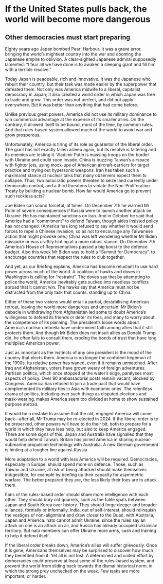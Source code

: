 # If the United States pulls back, the world will become more dangerous

## Other democracies must start preparing

Eighty years ago Japan bombed Pearl Harbour. It was a grave error, bringing the world’s mightiest country into the war and dooming the Japanese empire to oblivion. A clear-sighted Japanese admiral supposedly lamented: “I fear all we have done is to awaken a sleeping giant and fill him with a terrible resolve.”

Today Japan is peaceable, rich and innovative. It was the Japanese who rebuilt their country, but their task was made easier by the superpower that defeated them. Not only was America midwife to a liberal, capitalist democracy in Japan; it also created a world order in which Japan was free to trade and grow. This order was not perfect, and did not apply everywhere. But it was better than anything that had come before.

Unlike previous great powers, America did not use its military dominance to win commercial advantage at the expense of its smaller allies. On the contrary, it allowed itself to be bound, most of the time, by common rules. And that rules-based system allowed much of the world to avoid war and grow prosperous.

Unfortunately, America is tiring of its role as guarantor of the liberal order. The giant has not exactly fallen asleep again, but its resolve is faltering and its enemies are testing it. Vladimir Putin is massing troops on the border with Ukraine and could soon invade. China is buzzing Taiwan’s airspace with fighter jets, using mock-ups of American aircraft-carriers for target practice and trying out hypersonic weapons. Iran has taken such a maximalist stance at nuclear talks that many observers expect them to collapse. Thus, two autocratic powers threaten to seize land currently under democratic control, and a third threatens to violate the Non-Proliferation Treaty by building a nuclear bomb. How far would America go to prevent such reckless acts?

Joe Biden can sound forceful, at times. On December 7th he warned Mr Putin of severe consequences if Russia were to launch another attack on Ukraine. He has maintained sanctions on Iran. And in October he said that America had a “commitment” to defend Taiwan, though aides insisted policy has not changed. (America has long refused to say whether it would send forces to repel a Chinese invasion, so as not to encourage any Taiwanese action that might provoke one.) China was left wondering whether Mr Biden misspoke or was craftily hinting at a more robust stance. On December 7th America’s House of Representatives passed a big boost to the defence budget. Also this week Mr Biden was to hold a “Summit for Democracy”, to encourage countries that respect the rules to club together.

And yet, as our Briefing explains, America has become reluctant to use hard power across much of the world. A coalition of hawks and doves in Washington is calling for “restraint”. The doves say that by attempting to police the world, America inevitably gets sucked into needless conflicts abroad that it cannot win. The hawks say that America must not be distracted from the only task that counts: standing up to China.

Either of these two visions would entail a partial, destabilising American retreat, leaving the world more dangerous and uncertain. Mr Biden’s debacle in withdrawing from Afghanistan led some to doubt America’s willingness to defend its friends or deter its foes, and many to worry about the competence of its planning. The president’s loose words about America’s nuclear umbrella have undermined faith among allies that it still protects them. And though Mr Biden does not insult allies as Donald Trump did, he often fails to consult them, eroding the bonds of trust that have long multiplied American power.

Just as important as the instincts of any one president is the mood of the country that elects them. America is no longer the confident hegemon of the 1990s. Its relative power has waned, even if it remains unmatched. After Iraq and Afghanistan, voters have grown weary of foreign adventures. Partisan politics, which once stopped at the water’s edge, paralyses most aspects of policy. Over 90 ambassadorial posts remain vacant, blocked by Congress. America has refused to join a trade pact that would have complemented its military ties in Asia with economic ones. The relentless drama of politics, including over such things as disputed elections and mask-wearing, makes America seem too divided at home to show sustained purpose abroad.

It would be a mistake to assume that the old, engaged America will come back—after all, Mr Trump may be re-elected in 2024. If the liberal order is to be preserved, other powers will have to do their bit, both to prepare for a world in which they have less help, but also to keep America engaged. There are some signs of this. Japan and Australia have signalled that they would help defend Taiwan. Britain has joined America in sharing nuclear-submarine propulsion technology with Australia. A new German government is hinting at a tougher line against Russia.

More adaptation to a world with less America will be required. Democracies, especially in Europe, should spend more on defence. Those, such as Taiwan and Ukraine, at risk of being attacked should make themselves indigestible, for example by beefing up their capacity for asymmetric warfare. The better prepared they are, the less likely their foes are to attack them.

Fans of the rules-based order should share more intelligence with each other. They should bury old quarrels, such as the futile spats between Japan and South Korea over history. They should forge deeper and broader alliances, formally or informally. India, out of self-interest, should relinquish the vestiges of non-alignment and draw closer to the Quad, with Australia, Japan and America. nato cannot admit Ukraine, since the rules say an attack on one is an attack on all, and Russia has already occupied Ukrainian territory. But nato members can offer Ukraine more arms, cash and training to help it defend itself.

If the liberal order breaks down, America’s allies will suffer grievously. Once it is gone, Americans themselves may be surprised to discover how much they benefited from it. Yet all is not lost. A determined and united effort by democracies could preserve at least some of the rules-based system, and prevent the world from sliding back towards the dismal historical norm, in which the strong prey unchecked on the weak. Few tasks are more important, or harder. 